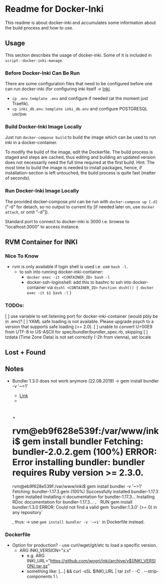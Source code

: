 # Readme for Docker-Inki

This readme is about docker-inki and accumulates some information about the build process and how to use.


## Usage

This section describes the usage of docker-inki. Some of it is included in `script--docker-inki-manage`.


### Before Docker-Inki Can Be Run

There are some configuration files that need to be configured before one can run docker-inki (for configuring
inki itself -> [Inki](www.inki.io).
- `cp .env.template .env` and configure if needed (at the moment just Traefik).
- `cp inki_db.env.template inki_db.env` and configure POSTGRESQL usr/pw.


### Build Docker-Inki Image Locally

Just run `docker-compose build` to build the image which can be used to run inki in a docker-container.

To modify the build of the image, edit the Dockerfile. The build process is staged and steps are
cached, thus editing and building an updated version does not necessarily need the full time required
at the first build.
Hint: The most time to build the image is needed to install packages, hence, if installation-section is left
untouched, the build process is quite fast (matter of seconds).


### Run Docker-Inki Image Locally

The provided docker-compose.yml can be run with `docker-compose up [-d]` ("-d" for detach, so no output to
current tty [if needed later on, use `docker attach`, or omit "-d"]).

Standard port to connect to docker-inki is 3000 i.e. browse to "localhost:3000" to access instance.


## RVM Container for INKI


### Nice To Know
- rvm is only available if login shell is used i.e. use `bash -l`.
    - to ssh into running docker-inki-container:
        - `docker exec -it <CONTAINER_ID> bash -l`
        - docker-ssh-loginshell: add this to bashrc to ssh into docker-container via `dsshl <CONTAINER_ID>`
              ` function dsshl() {
                docker exec -it $1 bash -l
              ` }


### TODOs:
[ ] use variable to set listening port for docker-inki-container (would pbly be in .env)?
[ ] YAML safe loading is not available. Please upgrade psych to a version that supports safe loading (>= 2.0).
[ ] unable to convert U+00E9 from UTF-8 to US-ASCII for spec/bundler/bundler_spec.rb, skipping
[ ] tzdata (Time Zone Data) is not set correctly (-2h from vienna), set locale


## Lost + Found


## Notes
- Bundler 1.3.0 does not work anymore (22.08.2019) -> gem install bundler -v '~>1'
  - [Link](https://makandracards.com/makandra/62887-how-to-install-bundler-for-ruby-2-3)
  - 
  `
  rvm@eb9f628e539f:/var/www/inki$ gem install bundler
  Fetching: bundler-2.0.2.gem (100%)
  ERROR:  Error installing bundler:
          bundler requires Ruby version >= 2.3.0.
  ===
  rvm@eb9f628e539f:/var/www/inki$ gem install bundler -v '~>1'
  Fetching: bundler-1.17.3.gem (100%)
  Successfully installed bundler-1.17.3
  1 gem installed
  Installing ri documentation for bundler-1.17.3...
  Installing RDoc documentation for bundler-1.17.3...
  `,
  `
  RUN gem install bundler:1.3.0
  ERROR:  Could not find a valid gem 'bundler:1.3.0' (>= 0) in any repository`

  , thus: -> use `gem install bundler -v '~>1'` in Dockerfile instead.


### Dockerfile

- Option for production? - use curl/wget/git/etc to load a specific version.
  - ARG INKI_VERSION="x.x"
    - e.g. ARG INKI_URL="https://github.com/wogri/inki/archive/v${INKI_VERSION}.tar.gz"
    - something like: [...] && curl -sSL $INKI_URL | tar zxf - -C . --strip-components 1 \
